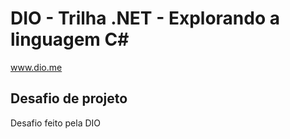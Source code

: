 # DIO - Trilha .NET - Explorando a linguagem C#
www.dio.me

## Desafio de projeto
Desafio feito pela DIO
